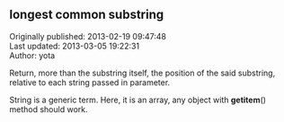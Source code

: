## longest common substring  
Originally published: 2013-02-19 09:47:48  
Last updated: 2013-03-05 19:22:31  
Author: yota   
  
Return, more than the substring itself, the position of the said substring, relative to each string passed in parameter.

String is a generic term. Here, it is an array, any object with __getitem__() method should work.